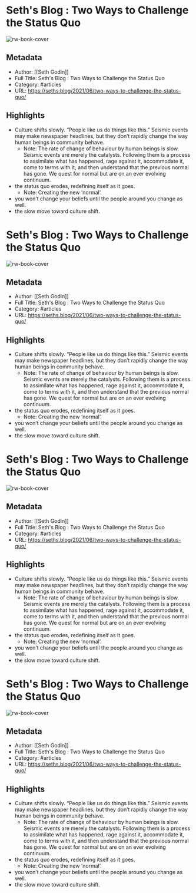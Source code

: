# Seth's Blog : Two Ways to Challenge the Status Quo
![rw-book-cover](https://readwise-assets.s3.amazonaws.com/static/images/article3.5c705a01b476.png)

## Metadata
- Author: [[Seth Godin]]
- Full Title: Seth's Blog : Two Ways to Challenge the Status Quo
- Category: #articles
- URL: https://seths.blog/2021/06/two-ways-to-challenge-the-status-quo/

## Highlights
- Culture shifts slowly. “People like us do things like this.” Seismic events may make newspaper headlines, but they don’t rapidly change the way human beings in community behave.
    - Note: The rate of change of behaviour by human beings is slow. Seismic events are merely the catalysts. Following them is a process to assimilate what has happened, rage against it, accommodate it, come to terms with it, and then understand that the previous normal has gone. We quest for normal but are on an ever evolving continuum.
- the status quo erodes, redefining itself as it goes.
    - Note: Creating the new ‘normal’.
- you won’t change your beliefs until the people around you change as well.
- the slow move toward culture shift.
# Seth's Blog : Two Ways to Challenge the Status Quo

![rw-book-cover](https://readwise-assets.s3.amazonaws.com/static/images/article3.5c705a01b476.png)

## Metadata
- Author: [[Seth Godin]]
- Full Title: Seth's Blog : Two Ways to Challenge the Status Quo
- Category: #articles
- URL: https://seths.blog/2021/06/two-ways-to-challenge-the-status-quo/

## Highlights
- Culture shifts slowly. “People like us do things like this.” Seismic events may make newspaper headlines, but they don’t rapidly change the way human beings in community behave.
    - Note: The rate of change of behaviour by human beings is slow. Seismic events are merely the catalysts. Following them is a process to assimilate what has happened, rage against it, accommodate it, come to terms with it, and then understand that the previous normal has gone. We quest for normal but are on an ever evolving continuum.
- the status quo erodes, redefining itself as it goes.
    - Note: Creating the new ‘normal’.
- you won’t change your beliefs until the people around you change as well.
- the slow move toward culture shift.
# Seth's Blog : Two Ways to Challenge the Status Quo

![rw-book-cover](https://readwise-assets.s3.amazonaws.com/static/images/article3.5c705a01b476.png)

## Metadata
- Author: [[Seth Godin]]
- Full Title: Seth's Blog : Two Ways to Challenge the Status Quo
- Category: #articles
- URL: https://seths.blog/2021/06/two-ways-to-challenge-the-status-quo/

## Highlights
- Culture shifts slowly. “People like us do things like this.” Seismic events may make newspaper headlines, but they don’t rapidly change the way human beings in community behave.
    - Note: The rate of change of behaviour by human beings is slow. Seismic events are merely the catalysts. Following them is a process to assimilate what has happened, rage against it, accommodate it, come to terms with it, and then understand that the previous normal has gone. We quest for normal but are on an ever evolving continuum.
- the status quo erodes, redefining itself as it goes.
    - Note: Creating the new ‘normal’.
- you won’t change your beliefs until the people around you change as well.
- the slow move toward culture shift.
# Seth's Blog : Two Ways to Challenge the Status Quo

![rw-book-cover](https://readwise-assets.s3.amazonaws.com/static/images/article3.5c705a01b476.png)

## Metadata
- Author: [[Seth Godin]]
- Full Title: Seth's Blog : Two Ways to Challenge the Status Quo
- Category: #articles
- URL: https://seths.blog/2021/06/two-ways-to-challenge-the-status-quo/

## Highlights
- Culture shifts slowly. “People like us do things like this.” Seismic events may make newspaper headlines, but they don’t rapidly change the way human beings in community behave.
    - Note: The rate of change of behaviour by human beings is slow. Seismic events are merely the catalysts. Following them is a process to assimilate what has happened, rage against it, accommodate it, come to terms with it, and then understand that the previous normal has gone. We quest for normal but are on an ever evolving continuum.
- the status quo erodes, redefining itself as it goes.
    - Note: Creating the new ‘normal’.
- you won’t change your beliefs until the people around you change as well.
- the slow move toward culture shift.
